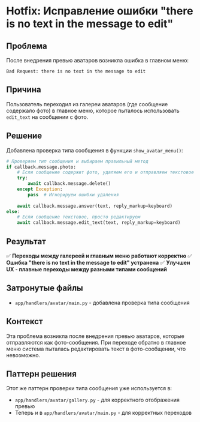 # Hotfix: Исправление ошибки "there is no text in the message to edit"

## Проблема
После внедрения превью аватаров возникла ошибка в главном меню:
```
Bad Request: there is no text in the message to edit
```

## Причина
Пользователь переходил из галереи аватаров (где сообщение содержало фото) в главное меню, которое пыталось использовать `edit_text` на сообщении с фото.

## Решение
Добавлена проверка типа сообщения в функции `show_avatar_menu()`:

```python
# Проверяем тип сообщения и выбираем правильный метод
if callback.message.photo:
    # Если сообщение содержит фото, удаляем его и отправляем текстовое
    try:
        await callback.message.delete()
    except Exception:
        pass  # Игнорируем ошибки удаления
    
    await callback.message.answer(text, reply_markup=keyboard)
else:
    # Если сообщение текстовое, просто редактируем
    await callback.message.edit_text(text, reply_markup=keyboard)
```

## Результат
✅ **Переходы между галереей и главным меню работают корректно**
✅ **Ошибка "there is no text in the message to edit" устранена**
✅ **Улучшен UX - плавные переходы между разными типами сообщений**

## Затронутые файлы
- `app/handlers/avatar/main.py` - добавлена проверка типа сообщения

## Контекст
Эта проблема возникла после внедрения превью аватаров, которые отправляются как фото-сообщения. При переходе обратно в главное меню система пыталась редактировать текст в фото-сообщении, что невозможно.

## Паттерн решения
Этот же паттерн проверки типа сообщения уже используется в:
- `app/handlers/avatar/gallery.py` - для корректного отображения превью
- Теперь и в `app/handlers/avatar/main.py` - для корректных переходов 
